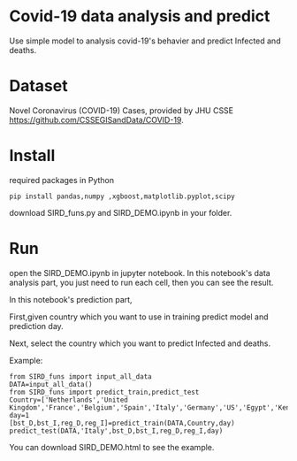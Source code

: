 # Covid-19 data analysis and predict
Use simple model to analysis covid-19's behavier and predict Infected and deaths.

# Dataset
Novel Coronavirus (COVID-19) Cases, provided by JHU CSSE
https://github.com/CSSEGISandData/COVID-19.

# Install
required packages in Python
```
pip install pandas,numpy ,xgboost,matplotlib.pyplot,scipy
```
download SIRD_funs.py and SIRD_DEMO.ipynb in your folder.

# Run
open the SIRD_DEMO.ipynb in jupyter notebook.
In this notebook's data analysis part, you just need to run each cell, then you can see the result.

In this notebook's prediction part,

First,given country which you want to use in training predict model and prediction day.

Next, select the country which you want to predict Infected and deaths.

Example:
```
from SIRD_funs import input_all_data
DATA=input_all_data()
from SIRD_funs import predict_train,predict_test
Country=['Netherlands','United Kingdom','France','Belgium','Spain','Italy','Germany','US','Egypt','Kenya','Japan','Austria','Qatar']
day=1
[bst_D,bst_I,reg_D,reg_I]=predict_train(DATA,Country,day)
predict_test(DATA,'Italy',bst_D,bst_I,reg_D,reg_I,day)
```
You can download SIRD_DEMO.html to see the example.
